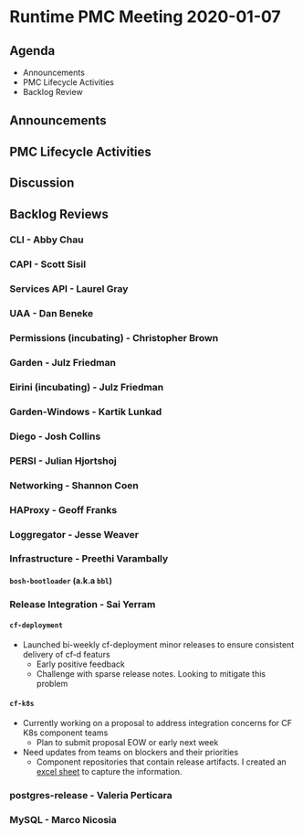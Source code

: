 # Runtime PMC Meeting 2020-01-07

## Agenda

* Announcements
* PMC Lifecycle Activities
* Backlog Review


## Announcements


## PMC Lifecycle Activities


## Discussion


## Backlog Reviews

### CLI - Abby Chau


### CAPI - Scott Sisil


### Services API - Laurel Gray


### UAA - Dan Beneke


### Permissions (incubating) - Christopher Brown


### Garden - Julz Friedman


### Eirini (incubating) - Julz Friedman


### Garden-Windows - Kartik Lunkad


### Diego - Josh Collins


### PERSI - Julian Hjortshoj


### Networking - Shannon Coen


### HAProxy - Geoff Franks


### Loggregator - Jesse Weaver


### Infrastructure - Preethi Varambally

#### `bosh-bootloader` (a.k.a `bbl`)


### Release Integration - Sai Yerram

#### `cf-deployment`
- Launched bi-weekly cf-deployment minor releases to ensure consistent delivery of cf-d featurs
  - Early positive feedback
  - Challenge with sparse release notes. Looking to mitigate this problem
#### `cf-k8s`
- Currently working on a proposal to address integration concerns for CF K8s component teams
  - Plan to submit proposal EOW or early next week
- Need updates from teams on blockers and their priorities
  - Component repositories that contain release artifacts. I created an [excel sheet](https://docs.google.com/spreadsheets/d/1gWRd7qhfeLfUBw2XieY2M1HS6WCyRVT5KtBnICUrtSU/edit#gid=511259519) to capture the information.
  


### postgres-release - Valeria Perticara


### MySQL - Marco Nicosia
